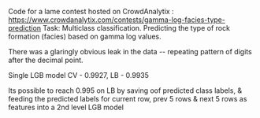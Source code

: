 Code for a lame contest hosted on CrowdAnalytix : https://www.crowdanalytix.com/contests/gamma-log-facies-type-prediction
Task: Multiclass classification. Predicting the type of rock formation (facies) based on gamma log values.

There was a glaringly obvious leak in the data -- repeating pattern of digits after the decimal point. 

Single LGB model 
CV - 0.9927, LB - 0.9935

Its possible to reach 0.995 on LB by saving oof predicted class labels, & feeding the predicted labels for current row, prev 5 rows & next 5 rows as features into a 2nd level LGB model 
